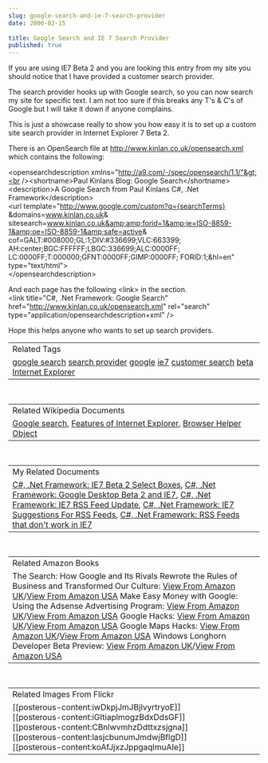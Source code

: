 ```yaml
---
slug: google-search-and-ie-7-search-provider
date: 2006-02-15
 
title: Google Search and IE 7 Search Provider
published: true
---
```

If you are using IE7 Beta 2 and you are looking this entry from my site you should notice that I have provided a customer search provider.<p />The search provider hooks up with Google search, so you can now search my site for specific text. I am not too sure if this breaks any T's &amp; C's of Google but I will take it down if anyone complains.<p />This is just a showcase really to show you how easy it is to set up a custom site search provider in Internet Explorer 7 Beta 2.<p />There is an OpenSearch file at <a href="http://www.kinlan.co.uk/opensearch.xml">http://www.kinlan.co.uk/opensearch.xml</a> which contains the following:<p />&lt;opensearchdescription xmlns="http://a9.com/-/spec/opensearch/1.1/"&gt;<br />&lt;shortname&gt;Paul Kinlans Blog: Google Search&lt;/shortname&gt;<br />&lt;description&gt;A Google Search from Paul Kinlans C#, .Net Framework&lt;/description&gt;<br />&lt;url template="http://www.google.com/custom?q={searchTerms} &amp;domains=www.kinlan.co.uk&amp; sitesearch=www.kinlan.co.uk&amp;amp;forid=1&amp;ie=ISO-8859-1&amp;oe=ISO-8859-1&amp;safe=active&amp; cof=GALT:#008000;GL:1;DIV:#336699;VLC:663399; AH:center;BGC:FFFFFF;LBGC:336699;ALC:0000FF; LC:0000FF;T:000000;GFNT:0000FF;GIMP:0000FF; FORID:1;&amp;hl=en" type="text/html"&gt;<br />&lt;/opensearchdescription&gt;<p />And each page has the following &lt;link&gt; in the section.<br />&lt;link title="C#, .Net Framework: Google Search" href="http://www.kinlan.co.uk/opensearch.xml" rel="search"  type="application/opensearchdescription+xml" /&gt;<p />Hope this helps anyone who wants to set up search providers.<p /><table class="TechnoratiHead TagHeader">
<tr><td>Related Tags</td></tr>
<tr class="Technorati"><td>
<a href="http://www.kinlan.co.uk/tag/google%20search" class="Tag" rel="tag">google search</a> <a href="http://www.kinlan.co.uk/tag/search%20provider" class="Tag" rel="tag">search provider</a> <a href="http://www.kinlan.co.uk/tag/google" class="Tag" rel="tag">google</a> <a href="http://www.kinlan.co.uk/tag/ie7" class="Tag" rel="tag">ie7</a> <a href="http://www.kinlan.co.uk/tag/customer%20search" class="Tag" rel="tag">customer search</a> <a href="http://www.kinlan.co.uk/tag/beta" class="Tag" rel="tag">beta</a> <a href="http://www.kinlan.co.uk/tag/Internet%20Explorer" class="Tag" rel="tag">Internet Explorer</a>
</td></tr>
</table><br /><table class="TechnoratiHead TagHeader">
<tr><td>Related Wikipedia Documents</td></tr>
<tr class="Technorati"><td>
<a href="http://en.wikipedia.org/wiki/Google_(search_engine)" class="Tag" rel="tag">Google search</a>, <a href="http://en.wikipedia.org/wiki/Features_of_Internet_Explorer" class="Tag" rel="tag">Features of Internet Explorer</a>, <a href="http://en.wikipedia.org/wiki/Browser_Helper_Object" class="Tag" rel="tag">Browser Helper Object</a>
</td></tr>
</table><br /><table class="TechnoratiHead TagHeader">
<tr><td>My Related Documents</td></tr>
<tr class="Technorati"><td>
<a href="http://www.kinlan.co.uk/2006/02/ie7-beta-2-select-boxes.html" class="Tag" rel="tag">C#, .Net Framework: IE7 Beta 2 Select Boxes</a>, <a href="http://www.kinlan.co.uk/2005/08/google-desktop-beta-2-and-ie7.html" class="Tag" rel="tag">C#, .Net Framework: Google Desktop Beta 2 and IE7</a>, <a href="http://www.kinlan.co.uk/2005/07/ie7-rss-feed-update.html" class="Tag" rel="tag">C#, .Net Framework: IE7 RSS Feed Update</a>, <a href="http://www.kinlan.co.uk/2005/07/ie7-suggestions-for-rss-feeds.html" class="Tag" rel="tag">C#, .Net Framework: IE7 Suggestions For RSS Feeds</a>, <a href="http://www.kinlan.co.uk/2005/08/rss-feeds-that-dont-work-in-ie7.html" class="Tag" rel="tag">C#, .Net Framework: RSS Feeds that don't work in IE7</a>
</td></tr>
</table><br /><table class="TechnoratiHead TagHeader">
<tr><td>Related Amazon Books</td></tr>
<tr class="Technorati"><td>The Search: How Google and Its Rivals Rewrote the Rules of Business and Transformed Our Culture: <a href="http://www.amazon.co.uk/exec/obidos/redirect?tag=cnetfra-21&amp;link_code=xm2&amp;camp=2025&amp;creative=165953&amp;path=http://www.amazon.co.uk/gp/redirect.html%253fASIN=1857883616%2526tag=cnetfra-21%2526lcode=xm2%2526cID=2025%2526ccmID=165953%2526location=/o/ASIN/1857883616%25253FSubscriptionId=0CM2PVF6VAHJQKW5G782" class="Tag" rel="tag">View From Amazon UK</a>/<a href="http://www.amazon.com/exec/obidos/redirect?tag=cnetfra-20&amp;link_code=xm2&amp;camp=2025&amp;creative=165953&amp;path=http://www.amazon.com/gp/redirect.html%253fASIN=1857883616%2526tag=cnetfra-20%2526lcode=xm2%2526cID=2025%2526ccmID=165953%2526location=/o/ASIN/1857883616%25253FSubscriptionId=0CM2PVF6VAHJQKW5G782" class="Tag" rel="tag">View From Amazon USA</a> Make Easy Money with Google: Using the Adsense Advertising Program: <a href="http://www.amazon.co.uk/exec/obidos/redirect?tag=cnetfra-21&amp;link_code=xm2&amp;camp=2025&amp;creative=165953&amp;path=http://www.amazon.co.uk/gp/redirect.html%253fASIN=0321321146%2526tag=cnetfra-21%2526lcode=xm2%2526cID=2025%2526ccmID=165953%2526location=/o/ASIN/0321321146%25253FSubscriptionId=0CM2PVF6VAHJQKW5G782" class="Tag" rel="tag">View From Amazon UK</a>/<a href="http://www.amazon.com/exec/obidos/redirect?tag=cnetfra-20&amp;link_code=xm2&amp;camp=2025&amp;creative=165953&amp;path=http://www.amazon.com/gp/redirect.html%253fASIN=0321321146%2526tag=cnetfra-20%2526lcode=xm2%2526cID=2025%2526ccmID=165953%2526location=/o/ASIN/0321321146%25253FSubscriptionId=0CM2PVF6VAHJQKW5G782" class="Tag" rel="tag">View From Amazon USA</a> Google Hacks: <a href="http://www.amazon.co.uk/exec/obidos/redirect?tag=cnetfra-21&amp;link_code=xm2&amp;camp=2025&amp;creative=165953&amp;path=http://www.amazon.co.uk/gp/redirect.html%253fASIN=0596008570%2526tag=cnetfra-21%2526lcode=xm2%2526cID=2025%2526ccmID=165953%2526location=/o/ASIN/0596008570%25253FSubscriptionId=0CM2PVF6VAHJQKW5G782" class="Tag" rel="tag">View From Amazon UK</a>/<a href="http://www.amazon.com/exec/obidos/redirect?tag=cnetfra-20&amp;link_code=xm2&amp;camp=2025&amp;creative=165953&amp;path=http://www.amazon.com/gp/redirect.html%253fASIN=0596008570%2526tag=cnetfra-20%2526lcode=xm2%2526cID=2025%2526ccmID=165953%2526location=/o/ASIN/0596008570%25253FSubscriptionId=0CM2PVF6VAHJQKW5G782" class="Tag" rel="tag">View From Amazon USA</a> Google Maps Hacks: <a href="http://www.amazon.co.uk/exec/obidos/redirect?tag=cnetfra-21&amp;link_code=xm2&amp;camp=2025&amp;creative=165953&amp;path=http://www.amazon.co.uk/gp/redirect.html%253fASIN=0596101619%2526tag=cnetfra-21%2526lcode=xm2%2526cID=2025%2526ccmID=165953%2526location=/o/ASIN/0596101619%25253FSubscriptionId=0CM2PVF6VAHJQKW5G782" class="Tag" rel="tag">View From Amazon UK</a>/<a href="http://www.amazon.com/exec/obidos/redirect?tag=cnetfra-20&amp;link_code=xm2&amp;camp=2025&amp;creative=165953&amp;path=http://www.amazon.com/gp/redirect.html%253fASIN=0596101619%2526tag=cnetfra-20%2526lcode=xm2%2526cID=2025%2526ccmID=165953%2526location=/o/ASIN/0596101619%25253FSubscriptionId=0CM2PVF6VAHJQKW5G782" class="Tag" rel="tag">View From Amazon USA</a> Windows Longhorn Developer Beta Preview: <a href="http://www.amazon.co.uk/exec/obidos/redirect?tag=cnetfra-21&amp;link_code=xm2&amp;camp=2025&amp;creative=165953&amp;path=http://www.amazon.co.uk/gp/redirect.html%253fASIN=076457874X%2526tag=cnetfra-21%2526lcode=xm2%2526cID=2025%2526ccmID=165953%2526location=/o/ASIN/076457874X%25253FSubscriptionId=0CM2PVF6VAHJQKW5G782" class="Tag" rel="tag">View From Amazon UK</a>/<a href="http://www.amazon.com/exec/obidos/redirect?tag=cnetfra-20&amp;link_code=xm2&amp;camp=2025&amp;creative=165953&amp;path=http://www.amazon.com/gp/redirect.html%253fASIN=076457874X%2526tag=cnetfra-20%2526lcode=xm2%2526cID=2025%2526ccmID=165953%2526location=/o/ASIN/076457874X%25253FSubscriptionId=0CM2PVF6VAHJQKW5G782" class="Tag" rel="tag">View From Amazon USA</a>
</td></tr>
</table><br /><table class="TechnoratiHead TagHeader">
<tr><td>Related Images From Flickr</td></tr>
<tr class="Technorati"><td>
<span style="FLOAT: left;">[[posterous-content:iwDkpjJmJBjlvyrtryoE]]</span><span style="FLOAT: left;">[[posterous-content:iGItiaplmogzBdxDdsGF]]</span><span style="FLOAT: left;">[[posterous-content:CBnlwvmhzDdttxzsjgna]]</span><span style="FLOAT: left;">[[posterous-content:lasjcbunumJmdwjBflgD]]</span><span style="FLOAT: left;">[[posterous-content:koAfJjxzJppgaqlmuAIe]]</span>
</td></tr>
</table>

